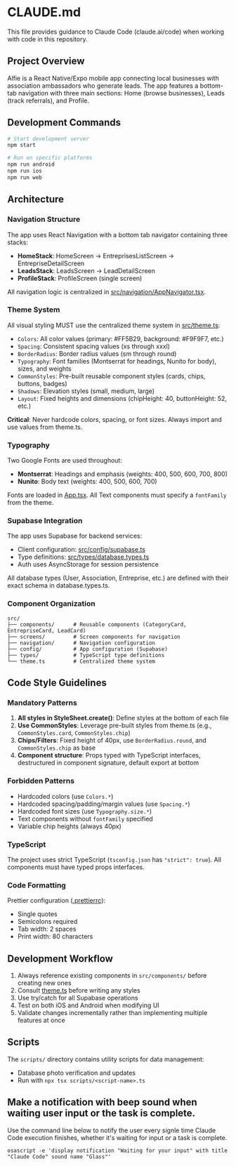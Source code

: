 # CLAUDE.md

This file provides guidance to Claude Code (claude.ai/code) when working with code in this repository.

## Project Overview

Alfie is a React Native/Expo mobile app connecting local businesses with association ambassadors who generate leads. The app features a bottom-tab navigation with three main sections: Home (browse businesses), Leads (track referrals), and Profile.

## Development Commands

```bash
# Start development server
npm start

# Run on specific platforms
npm run android
npm run ios
npm run web
```

## Architecture

### Navigation Structure

The app uses React Navigation with a bottom tab navigator containing three stacks:

- **HomeStack**: HomeScreen → EntreprisesListScreen → EntrepriseDetailScreen
- **LeadsStack**: LeadsScreen → LeadDetailScreen
- **ProfileStack**: ProfileScreen (single screen)

All navigation logic is centralized in [src/navigation/AppNavigator.tsx](src/navigation/AppNavigator.tsx).

### Theme System

All visual styling MUST use the centralized theme system in [src/theme.ts](src/theme.ts):

- `Colors`: All color values (primary: #FF5B29, background: #F9F9F7, etc.)
- `Spacing`: Consistent spacing values (xs through xxxl)
- `BorderRadius`: Border radius values (sm through round)
- `Typography`: Font families (Montserrat for headings, Nunito for body), sizes, and weights
- `CommonStyles`: Pre-built reusable component styles (cards, chips, buttons, badges)
- `Shadows`: Elevation styles (small, medium, large)
- `Layout`: Fixed heights and dimensions (chipHeight: 40, buttonHeight: 52, etc.)

**Critical**: Never hardcode colors, spacing, or font sizes. Always import and use values from theme.ts.

### Typography

Two Google Fonts are used throughout:

- **Montserrat**: Headings and emphasis (weights: 400, 500, 600, 700, 800)
- **Nunito**: Body text (weights: 400, 500, 600, 700)

Fonts are loaded in [App.tsx](App.tsx). All Text components must specify a `fontFamily` from the theme.

### Supabase Integration

The app uses Supabase for backend services:

- Client configuration: [src/config/supabase.ts](src/config/supabase.ts)
- Type definitions: [src/types/database.types.ts](src/types/database.types.ts)
- Auth uses AsyncStorage for session persistence

All database types (User, Association, Entreprise, etc.) are defined with their exact schema in database.types.ts.

### Component Organization

```
src/
├── components/      # Reusable components (CategoryCard, EntrepriseCard, LeadCard)
├── screens/         # Screen components for navigation
├── navigation/      # Navigation configuration
├── config/          # App configuration (Supabase)
├── types/           # TypeScript type definitions
└── theme.ts         # Centralized theme system
```

## Code Style Guidelines

### Mandatory Patterns

1. **All styles in StyleSheet.create()**: Define styles at the bottom of each file
2. **Use CommonStyles**: Leverage pre-built styles from theme.ts (e.g., `CommonStyles.card`, `CommonStyles.chip`)
3. **Chips/Filters**: Fixed height of 40px, use `BorderRadius.round`, and `CommonStyles.chip` as base
4. **Component structure**: Props typed with TypeScript interfaces, destructured in component signature, default export at bottom

### Forbidden Patterns

- Hardcoded colors (use `Colors.*`)
- Hardcoded spacing/padding/margin values (use `Spacing.*`)
- Hardcoded font sizes (use `Typography.size.*`)
- Text components without `fontFamily` specified
- Variable chip heights (always 40px)

### TypeScript

The project uses strict TypeScript (`tsconfig.json` has `"strict": true`). All components must have typed props interfaces.

### Code Formatting

Prettier configuration ([.prettierrc](.prettierrc)):

- Single quotes
- Semicolons required
- Tab width: 2 spaces
- Print width: 80 characters

## Development Workflow

1. Always reference existing components in `src/components/` before creating new ones
2. Consult [theme.ts](src/theme.ts) before writing any styles
3. Use try/catch for all Supabase operations
4. Test on both iOS and Android when modifying UI
5. Validate changes incrementally rather than implementing multiple features at once

## Scripts

The `scripts/` directory contains utility scripts for data management:

- Database photo verification and updates
- Run with `npx tsx scripts/<script-name>.ts`

## Make a notification with beep sound when waiting user input or the task is complete.

Use the command line below to notify the user every signle time Claude Code execution finishes, whether it's waiting for input or a task is complete.

```
osascript -e 'display notification "Waiting for your input" with title "Claude Code" sound name "Glass"'
```
